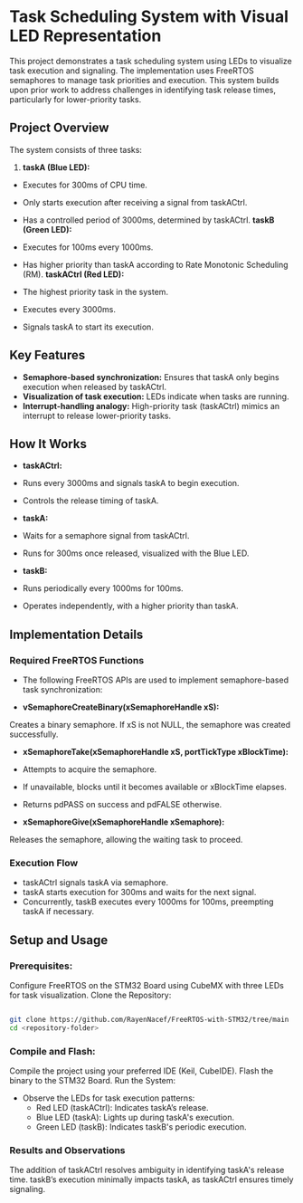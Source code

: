 # Task Scheduling System with Visual LED Representation
This project demonstrates a task scheduling system using LEDs to visualize task execution and signaling. The implementation uses FreeRTOS semaphores to manage task priorities and execution. This system builds upon prior work to address challenges in identifying task release times, particularly for lower-priority tasks.

## Project Overview
The system consists of three tasks:

1. **taskA (Blue LED):**

- Executes for 300ms of CPU time.
- Only starts execution after receiving a signal from taskACtrl.
- Has a controlled period of 3000ms, determined by taskACtrl.
**taskB (Green LED):**

- Executes for 100ms every 1000ms.
- Has higher priority than taskA according to Rate Monotonic Scheduling (RM).
**taskACtrl (Red LED):**

- The highest priority task in the system.
- Executes every 3000ms.
- Signals taskA to start its execution.
## Key Features
- **Semaphore-based synchronization:** Ensures that taskA only begins execution when released by taskACtrl.
- **Visualization of task execution:** LEDs indicate when tasks are running.
- **Interrupt-handling analogy:** High-priority task (taskACtrl) mimics an interrupt to release lower-priority tasks.
## How It Works
- **taskACtrl:**

- Runs every 3000ms and signals taskA to begin execution.
- Controls the release timing of taskA.
- **taskA:**

- Waits for a semaphore signal from taskACtrl.
- Runs for 300ms once released, visualized with the Blue LED.
- **taskB:**

- Runs periodically every 1000ms for 100ms.
- Operates independently, with a higher priority than taskA.
## Implementation Details
### Required FreeRTOS Functions
- The following FreeRTOS APIs are used to implement semaphore-based task synchronization:

- **vSemaphoreCreateBinary(xSemaphoreHandle xS):**

Creates a binary semaphore. If xS is not NULL, the semaphore was created successfully.
- **xSemaphoreTake(xSemaphoreHandle xS, portTickType xBlockTime):**

- Attempts to acquire the semaphore.
- If unavailable, blocks until it becomes available or xBlockTime elapses.
- Returns pdPASS on success and pdFALSE otherwise.
- **xSemaphoreGive(xSemaphoreHandle xSemaphore):**

Releases the semaphore, allowing the waiting task to proceed.
### Execution Flow
- taskACtrl signals taskA via semaphore.
- taskA starts execution for 300ms and waits for the next signal.
- Concurrently, taskB executes every 1000ms for 100ms, preempting taskA if necessary.
## Setup and Usage
### Prerequisites:

Configure FreeRTOS on the STM32 Board using CubeMX with three LEDs for task visualization.
Clone the Repository:

```bash

git clone https://github.com/RayenNacef/FreeRTOS-with-STM32/tree/main
cd <repository-folder>
```
### Compile and Flash:

Compile the project using your preferred IDE (Keil, CubeIDE).
Flash the binary to the STM32 Board.
Run the System:

- Observe the LEDs for task execution patterns:
    - Red LED (taskACtrl): Indicates taskA’s release.
    - Blue LED (taskA): Lights up during taskA's execution.
    - Green LED (taskB): Indicates taskB's periodic execution.
### Results and Observations
The addition of taskACtrl resolves ambiguity in identifying taskA's release time.
taskB’s execution minimally impacts taskA, as taskACtrl ensures timely signaling.
